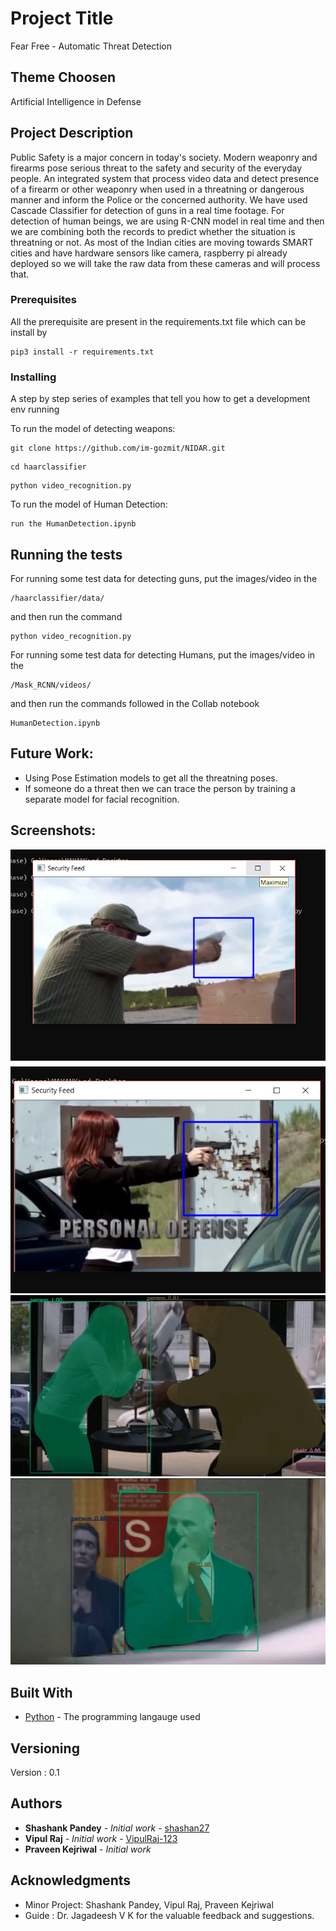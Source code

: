 # Project Title

Fear Free - Automatic Threat Detection

## Theme Choosen

Artificial Intelligence in Defense

## Project Description

Public Safety is a major concern in today's society. Modern weaponry and firearms pose serious threat to the safety and security of the everyday people. An integrated system that process video data and detect presence of a firearm or other weaponry when used in a threatning or dangerous manner and inform the Police or the concerned authority. We have used Cascade Classifier for detection of guns in a real time footage. For detection of human beings, we are using R-CNN model in real time and then we are combining both the records to predict whether the situation is threatning or not. 
As most of the Indian cities are moving towards SMART cities and have hardware sensors like camera, raspberry pi already deployed so we will take the raw data from these cameras and will process that.

### Prerequisites

All the prerequisite are present in the requirements.txt file which can be install by

```
pip3 install -r requirements.txt
```

### Installing

A step by step series of examples that tell you how to get a development env running

To run the model of detecting weapons:
```
git clone https://github.com/im-gozmit/NIDAR.git
```

```
cd haarclassifier
```

```
python video_recognition.py
```

To run the model of Human Detection:

```
run the HumanDetection.ipynb
```

## Running the tests

For running some test data for detecting guns, put the images/video in the 
``` 
/haarclassifier/data/
```
and then run the command

```
python video_recognition.py
```

For running some test data for detecting Humans, put the images/video in the 
``` 
/Mask_RCNN/videos/
```
and then run the commands followed in the Collab notebook 
``` 
HumanDetection.ipynb 
```

## Future Work:

* Using Pose Estimation models to get all the threatning poses.
* If someone do a threat then we can trace the person by training a separate model for facial recognition.

## Screenshots:
![Gun Detection](https://github.com/im-gozmit/NIDAR/blob/master/Screenshots_videos/gun_1.png)
![Gun Detection](https://github.com/im-gozmit/NIDAR/blob/master/Screenshots_videos/gun_2.png)
![Person Detection](https://github.com/im-gozmit/NIDAR/blob/master/Screenshots_videos/person_1.png)
![Person Detection](https://github.com/im-gozmit/NIDAR/blob/master/Screenshots_videos/person_2.png)

## Built With

* [Python](https://www.python.org/) - The programming langauge used

## Versioning

Version : 0.1

## Authors

* **Shashank Pandey** - *Initial work* - [shashan27](https://github.com/shashan27)
* **Vipul Raj** - *Initial work* - [VipulRaj-123](https://github.com/VipulRaj-123)
* **Praveen Kejriwal** - *Initial work* 

## Acknowledgments

* Minor Project: Shashank Pandey, Vipul Raj, Praveen Kejriwal
* Guide : Dr. Jagadeesh V K for the valuable feedback and suggestions. 
